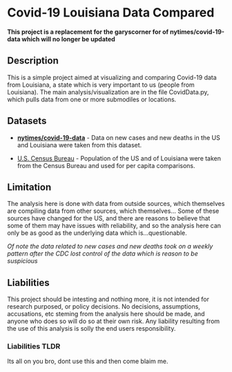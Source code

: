 # Covid-19 Louisiana Data Compared

**This project is a replacement for the garyscorner for of nytimes/covid-19-data which will no longer be updated**

## Description
This is a simple project aimed at visualizing and comparing Covid-19 data from Louisiana, a state which is very important to us (people from Louisiana).  The main analysis/visualization are in the file CovidData.py, which pulls data from one or more submodiles or locations.

## Datasets

* **[nytimes/covid-19-data](https://github.com/nytimes/covid-19-data)** - Data on new cases and new deaths in the US and Louisiana were taken from this dataset.

* [U.S. Census Bureau](https://www.census.gov) - Population of the US and of Louisiana were taken from the Census Bureau and used for per capita comparisons.

## Limitation
The analysis here is done with data from outside sources, which themselves are compiling data from other sources, which themselves...  Some of these sources have changed for the US, and there are reasons to believe that some of them may have issues with reliability, and so the analysis here can only be as good as the underlying data which is...questionable.  

*Of note the data related to new cases and new deaths took on a weekly pattern after the CDC lost control of the data which is reason to be suspicious*

## Liabilities
This project should be intesting and nothing more, it is not intended for research purposed, or policy decisions.  No decisions, assumptions, accusations, etc steming from the analysis here should be made, and anyone who does so will do so at their own risk.  Any liability resulting from the use of this analysis is solly the end users responsibility. 

### Liabilities TLDR
Its all on you bro, dont use this and then come blaim me.
